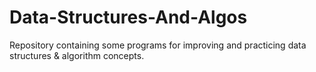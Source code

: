 # Data-Structures-And-Algos
Repository containing some programs for improving and practicing data structures &amp; algorithm concepts.

